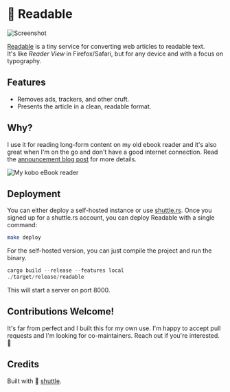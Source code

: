 # 📖 Readable

![Screenshot](/assets/screenshot.jpg)

[Readable] is a tiny service for converting web articles to readable text.  
It's like _Reader View_ in Firefox/Safari, but for any device and with a focus on
typography.

## Features

- Removes ads, trackers, and other cruft.
- Presents the article in a clean, readable format.

## Why?

I use it for reading long-form content on my old ebook reader and it's also
great when I'm on the go and don't have a good internet connection.
Read the [announcement blog post](https://endler.dev/2022/readable) for more details.

![My kobo eBook reader](/assets/kobo.jpg)

## Deployment

You can either deploy a self-hosted instance or use [shuttle.rs](shuttle.rs).
Once you signed up for a shuttle.rs account, you can deploy Readable with a
single command:

```bash
make deploy
```

For the self-hosted version, you can just compile the project and run the binary.

```rust
cargo build --release --features local
./target/release/readable
```

This will start a server on port 8000.

## Contributions Welcome!

It's far from perfect and I built this for my own use.
I'm happy to accept pull requests and I'm looking for co-maintainers.
Reach out if you're interested. 🌈

## Credits

Built with 🚀 [shuttle](https://shuttle.rs).

[readable]: https://readable.shuttleapp.rs
